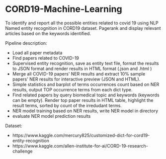 # CORD19-Machine-Learning
To identify and report all the possible entities related to covid 19 using NLP Named entity recognition in CORD19 dataset.
Pagerank and display relevant articles based on the keywords identified.

Pipeline description:
<ul>
<li>Load all paper metadata</li>
<li>Find papers related to COVID-19</li>
<li>Supervised entity recognition, save as entity text file, format the results to JSON format and render results in HTML format (.json and .html )</li>
<li>Merge all COVID-19 papers' NER results  and extract 10% sample papers' NER results for interactive preview (JSON and HTML).</li>
<li>Simple statistics and barplot of terms occurrences count based on NER results, output TOP occurrence terms from each dict type.</li>
<li>Find related papers by query biomedical topic and keywords (keywords can be empty). Render top paper results in HTML table, highlight the result terms, sorted by count of the irredudant terms.</li>
<li>NER model training based on NER results, write NER model in directory</li>
<li>evaluate NER model prediction results</li>
</ul>

Dataset:
<ul>
  <li>https://www.kaggle.com/mercury825/customized-dict-for-cord19-entity-recognition</li>
  <li>https://www.kaggle.com/allen-institute-for-ai/CORD-19-research-challenge</li>
</ul>  



